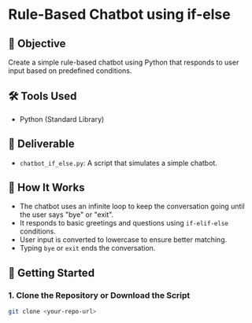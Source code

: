 # Rule-Based Chatbot using if-else

## 📌 Objective
Create a simple rule-based chatbot using Python that responds to user input based on predefined conditions.

## 🛠️ Tools Used
- Python (Standard Library)

## 📂 Deliverable
- `chatbot_if_else.py`: A script that simulates a simple chatbot.


## 🧠 How It Works
- The chatbot uses an infinite loop to keep the conversation going until the user says "bye" or "exit".
- It responds to basic greetings and questions using `if-elif-else` conditions.
- User input is converted to lowercase to ensure better matching.
- Typing `bye` or `exit` ends the conversation.

## 🚀 Getting Started

### 1. Clone the Repository or Download the Script
```bash
git clone <your-repo-url>
